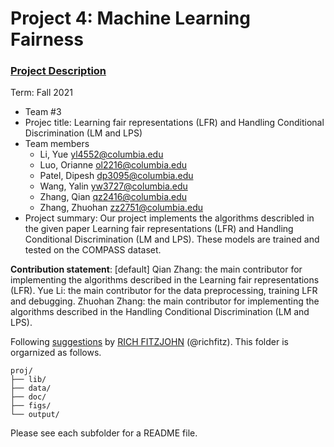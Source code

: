 # Project 4: Machine Learning Fairness

### [Project Description](doc/project4_desc.md)

Term: Fall 2021

+ Team #3
+ Projec title: Learning fair representations (LFR) and Handling Conditional Discrimination (LM and LPS)
+ Team members
	+ Li, Yue yl4552@columbia.edu
	+ Luo, Orianne ol2216@columbia.edu
	+ Patel, Dipesh dp3095@columbia.edu
	+ Wang, Yalin yw3727@columbia.edu
	+ Zhang, Qian qz2416@columbia.edu
	+ Zhang, Zhuohan zz2751@columbia.edu
+ Project summary: Our project implements the algorithms describled in the given paper Learning fair representations (LFR) and Handling Conditional Discrimination (LM and LPS). These models are trained and tested on the COMPASS dataset.
	
**Contribution statement**: [default] 
Qian Zhang: the main contributor for implementing the algorithms described in the Learning fair representations (LFR).
Yue Li: the main contributor for the data preprocessing, training LFR and debugging.
Zhuohan Zhang: the main contributor for implementing the algorithms described in the Handling Conditional Discrimination (LM and LPS).

Following [suggestions](http://nicercode.github.io/blog/2013-04-05-projects/) by [RICH FITZJOHN](http://nicercode.github.io/about/#Team) (@richfitz). This folder is orgarnized as follows.

```
proj/
├── lib/
├── data/
├── doc/
├── figs/
└── output/
```

Please see each subfolder for a README file.
